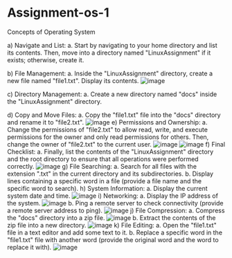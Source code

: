 # Assignment-os-1
Concepts of Operating System

a) Navigate and List: 
a. Start by navigating to your home directory and list its contents. Then, move into a directory named "LinuxAssignment" if it exists; otherwise, create it. 

b) File Management: 
a. Inside the "LinuxAssignment" directory, create a new file named "file1.txt". Display its 
contents.
![image](https://github.com/SwapnaliPatil5/Assignment-os-1/assets/152301536/4d62f6a7-84e3-4fbb-9283-bbcb19000c90)

c) Directory Management:
a. Create a new directory named "docs" inside the "LinuxAssignment" directory.

d) Copy and Move Files: 
a. Copy the "file1.txt" file into the "docs" directory and rename it to "file2.txt".
![image](https://github.com/SwapnaliPatil5/Assignment-os-1/assets/152301536/b2091ee9-a671-444d-83f0-7f1fddef8b16)
e) Permissions and Ownership:
a. Change the permissions of "file2.txt" to allow read, write, and execute permissions for the owner and only read permissions for others. Then, change the owner of "file2.txt" to the current user.
![image](https://github.com/SwapnaliPatil5/Assignment-os-1/assets/152301536/47128b76-f3d8-4123-b314-56ba2b486764)
![image](https://github.com/SwapnaliPatil5/Assignment-os-1/assets/152301536/b9dfda6e-3c80-4178-aa43-3bfc7d62b43a)
f) Final Checklist: 
a. Finally, list the contents of the "LinuxAssignment" directory and the root directory to ensure that all operations were performed correctly.
![image](https://github.com/SwapnaliPatil5/Assignment-os-1/assets/152301536/34461439-9a39-4ba8-990f-329961dc1b1b)
g) File Searching: 
a. Search for all files with the extension ".txt" in the current directory and its subdirectories. 
b. Display lines containing a specific word in a file (provide a file name and the specific word to search). 
h) System Information: 
a. Display the current system date and time.
![image](https://github.com/SwapnaliPatil5/Assignment-os-1/assets/152301536/e31210ad-57f8-43ae-af56-eae128ac1e6c)
i) Networking: 
a. Display the IP address of the system. 
![image](https://github.com/SwapnaliPatil5/Assignment-os-1/assets/152301536/3ec2675b-22b7-4e39-9605-bb225931afd8)
b. Ping a remote server to check connectivity (provide a remote server address to ping).
![image](https://github.com/SwapnaliPatil5/Assignment-os-1/assets/152301536/d50e3075-47a9-406e-a893-6ec86ea9bf5e)
j) File Compression: 
a. Compress the "docs" directory into a zip file.
![image](https://github.com/SwapnaliPatil5/Assignment-os-1/assets/152301536/c8b75eac-eec1-44a9-ae4d-303be91edc55)
b. Extract the contents of the zip file into a new directory. 
![image](https://github.com/SwapnaliPatil5/Assignment-os-1/assets/152301536/ecfc33a5-d57a-4487-a1ce-c52fd1b1a2e3)
k) File Editing: 
a. Open the "file1.txt" file in a text editor and add some text to it.
b. Replace a specific word in the "file1.txt" file with another word (provide the original word and the word to replace it with). 
![image](https://github.com/SwapnaliPatil5/Assignment-os-1/assets/152301536/f718bfbc-fca8-4381-a9a8-3928e7f3aeec)



